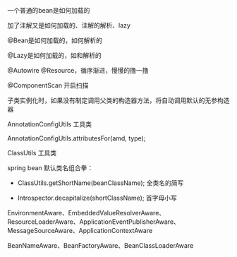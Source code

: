 

一个普通的bean是如何加载的

加了注解又是如何加载的、注解的解析、lazy

@Bean是如何加载的，如何解析的

@Lazy是如何加载的，如和解析的

@Autowire @Resource，循序渐进，慢慢的撸一撸









@ComponentScan  开启扫描

子类实例化时，如果没有制定调用父类的构造器方法，将自动调用默认的无参构造器

AnnotationConfigUtils  工具类

AnnotationConfigUtils.attributesFor(amd, type);



ClassUtils 工具类



spring bean 默认类名组合拳：

- ClassUtils.getShortName(beanClassName); 全类名的简写

- Introspector.decapitalize(shortClassName); 首字母小写



EnvironmentAware、EmbeddedValueResolverAware、ResourceLoaderAware、ApplicationEventPublisherAware、MessageSourceAware、ApplicationContextAware

BeanNameAware、BeanFactoryAware、BeanClassLoaderAware







